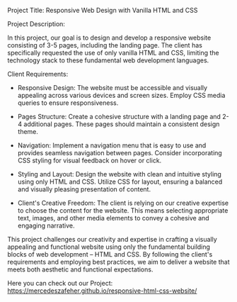 Project Title: Responsive Web Design with Vanilla HTML and CSS

Project Description:

In this project, our goal is to design and develop a responsive website consisting of 3-5 pages, including the landing page. The client has specifically requested the use of only vanilla HTML and CSS,
limiting the technology stack to these fundamental web development languages.

Client Requirements:

* Responsive Design: The website must be accessible and visually appealing across various devices and screen sizes. Employ CSS media queries to ensure responsiveness.

* Pages Structure: Create a cohesive structure with a landing page and 2-4 additional pages. These pages should maintain a consistent design theme.
  
* Navigation: Implement a navigation menu that is easy to use and provides seamless navigation between pages. Consider incorporating CSS styling for visual feedback on hover or click.
  
* Styling and Layout: Design the website with clean and intuitive styling using only HTML and CSS. Utilize CSS for layout, ensuring a balanced and visually pleasing presentation of content.
  
* Client's Creative Freedom: The client is relying on our creative expertise to choose the content for the website. This means selecting appropriate text,
 images, and other media elements to convey a cohesive and engaging narrative.

This project challenges our creativity and expertise in crafting a visually appealing and functional website using only the fundamental building blocks of web development – HTML and CSS.
By following the client's requirements and employing best practices, we aim to deliver a website that meets both aesthetic and functional expectations.

Here you can check out our Project: https://mercedeszafeher.github.io/responsive-html-css-website/
